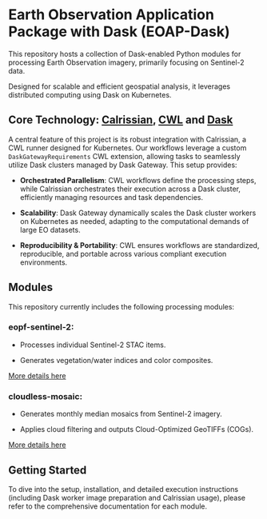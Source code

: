 # Earth Observation Application Package with Dask (EOAP-Dask)

This repository hosts a collection of Dask-enabled Python modules for processing Earth Observation imagery, primarily focusing on Sentinel-2 data. 

Designed for scalable and efficient geospatial analysis, it leverages distributed computing using Dask on Kubernetes.

## Core Technology: [Calrissian](https://github.com/Duke-GCB/calrissian), [CWL](https://www.commonwl.org/) and [Dask](https://docs.dask.org/en/stable/index.html)

A central feature of this project is its robust integration with Calrissian, a CWL runner designed for Kubernetes. Our workflows leverage a custom `DaskGatewayRequirements` CWL extension, allowing tasks to seamlessly utilize Dask clusters managed by Dask Gateway. This setup provides:

* **Orchestrated Parallelism**: CWL workflows define the processing steps, while Calrissian orchestrates their execution across a Dask cluster, efficiently managing resources and task dependencies.

* **Scalability**: Dask Gateway dynamically scales the Dask cluster workers on Kubernetes as needed, adapting to the computational demands of large EO datasets.

* **Reproducibility & Portability**: CWL ensures workflows are standardized, reproducible, and portable across various compliant execution environments.

## Modules

This repository currently includes the following processing modules:

### eopf-sentinel-2:

* Processes individual Sentinel-2 STAC items.

* Generates vegetation/water indices and color composites.

[More details here](apps/eopf-sentinel-2/index.md)

### cloudless-mosaic:

* Generates monthly median mosaics from Sentinel-2 imagery.

* Applies cloud filtering and outputs Cloud-Optimized GeoTIFFs (COGs).

[More details here](apps/cloudless-mosaic/index.md)

## Getting Started

To dive into the setup, installation, and detailed execution instructions (including Dask worker image preparation and Calrissian usage), please refer to the comprehensive documentation for each module.